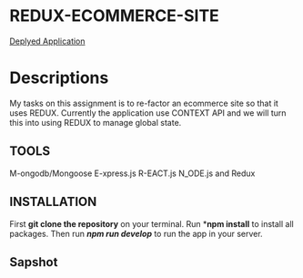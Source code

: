 # REDUX-ECOMMERCE-SITE

[Deplyed Application]()
# Descriptions
My tasks on this assignment is to re-factor an ecommerce site so that it uses REDUX. Currently the application use CONTEXT API and we will turn this into using REDUX to manage global state.

## TOOLS
M-ongodb/Mongoose 
E-xpress.js
R-EACT.js
N_ODE.js and Redux

## INSTALLATION
 First **git clone the repository** on your terminal. Run ***npm install** to install all packages. Then run ***npm run develop*** to run the app in your server.

 ## Sapshot
